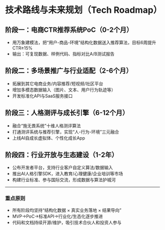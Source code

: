 # 技术路线与未来规划（Tech Roadmap）

## 阶段一：电商CTR推荐系统PoC（0-2个月）
- 用万象建模法，把“用户-商品-环境”结构化数据送入推荐算法，目标6周提升CTR≥15%
- 输出：可复现数据、样例代码、指标对比A/B测试报告

## 阶段二：多场景推广与行业适配（2-6个月）
- 拓展到其它电商业务/内容推荐/短视频/社区平台
- 增加多模态数据输入（图片、文本、用户行为轨迹等）
- 开发标准化API与SaaS服务接口

## 阶段三：人格测评与成长引擎（6-12个月）
- 融合“施无畏系统”十维人格测评算法
- 打通测评系统与推荐引擎，实现“人-行为-环境”三元融合
- 上线AI自成长虚拟体、个性化成长App

## 阶段四：行业开放与生态建设（1-2年）
- 公布开发者平台，支持行业客户自定义算法/数据输入
- 推出AI人格引擎SDK，进入教育/心理健康/企业培训等市场
- 构建行业标准、参与国际交流，形成数据与算法护城河

---

### 重点原则
- 所有阶段均坚持“结构化数据 × 真实业务落地 × 结果导向”
- MVP→PoC→标准API→行业化/生态化逐步推进
- 代码和文档持续开源/维护，吸引技术合伙人和投资人参与